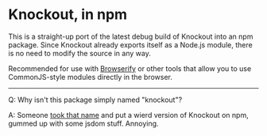 # Knockout, in npm

This is a straight-up port of the latest debug build of Knockout into an npm package. Since Knockout already exports
itself as a Node.js module, there is no need to modify the source in any way.

Recommended for use with [Browserify][] or other tools that allow you to use CommonJS-style modules directly in the
browser.

---

Q: Why isn't this package simply named "knockout"?

A: Someone [took that name][] and put a wierd version of Knockout on npm, gummed up with some jsdom stuff. Annoying.

[Browserify]: https://npmjs.org/package/browserify
[took that name]: https://npmjs.org/package/knockout

